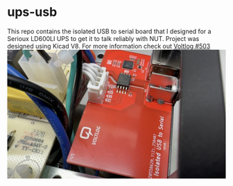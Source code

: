 # ups-usb
This repo contains the isolated USB to serial board that I designed for a Serioux LD600LI UPS to get it to talk reliably with NUT.
Project was designed using Kicad V8.  For more information check out [Voltlog #503](https://youtu.be/ZeoCBQmW2Rw)
![Image of the assembled PCB](voltlog-ups-usb.jpg)
